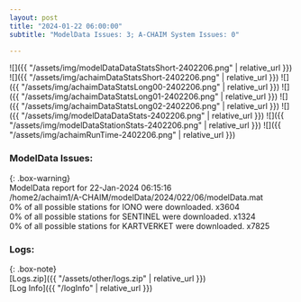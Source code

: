```yaml
---
layout: post
title: "2024-01-22 06:00:00"
subtitle: "ModelData Issues: 3; A-CHAIM System Issues: 0"

---
```


![]({{ "/assets/img/modelDataDataStatsShort-2402206.png" | relative_url }})
![]({{ "/assets/img/achaimDataStatsShort-2402206.png" | relative_url }})
![]({{ "/assets/img/achaimDataStatsLong00-2402206.png" | relative_url }})
![]({{ "/assets/img/achaimDataStatsLong01-2402206.png" | relative_url }})
![]({{ "/assets/img/achaimDataStatsLong02-2402206.png" | relative_url }})
![]({{ "/assets/img/modelDataDataStats-2402206.png" | relative_url }})
![]({{ "/assets/img/modelDataStationStats-2402206.png" | relative_url }})
![]({{ "/assets/img/achaimRunTime-2402206.png" | relative_url }})


### ModelData Issues:  
  
{: .box-warning}  
 ModelData report for 22-Jan-2024 06:15:16   
 /home2/achaim1/A-CHAIM/modelData/2024/022/06/modelData.mat   
 0% of all possible stations for IONO were downloaded. x3604   
 0% of all possible stations for SENTINEL were downloaded. x1324   
 0% of all possible stations for KARTVERKET were downloaded. x7825   
  


### Logs:  
  
{: .box-note}  
[Logs.zip]({{ "/assets/other/logs.zip" | relative_url }})  
[Log Info]({{ "/logInfo" | relative_url }})  
